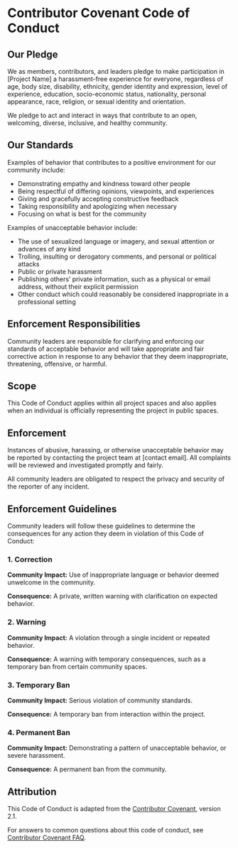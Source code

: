 # Contributor Covenant Code of Conduct

## Our Pledge

We as members, contributors, and leaders pledge to make participation in [Project Name] a harassment-free experience for everyone, regardless of age, body size, disability, ethnicity, gender identity and expression, level of experience, education, socio-economic status, nationality, personal appearance, race, religion, or sexual identity and orientation.

We pledge to act and interact in ways that contribute to an open, welcoming, diverse, inclusive, and healthy community.

## Our Standards

Examples of behavior that contributes to a positive environment for our community include:

- Demonstrating empathy and kindness toward other people
- Being respectful of differing opinions, viewpoints, and experiences
- Giving and gracefully accepting constructive feedback
- Taking responsibility and apologizing when necessary
- Focusing on what is best for the community

Examples of unacceptable behavior include:

- The use of sexualized language or imagery, and sexual attention or advances of any kind
- Trolling, insulting or derogatory comments, and personal or political attacks
- Public or private harassment
- Publishing others’ private information, such as a physical or email address, without their explicit permission
- Other conduct which could reasonably be considered inappropriate in a professional setting

## Enforcement Responsibilities

Community leaders are responsible for clarifying and enforcing our standards of acceptable behavior and will take appropriate and fair corrective action in response to any behavior that they deem inappropriate, threatening, offensive, or harmful.

## Scope

This Code of Conduct applies within all project spaces and also applies when an individual is officially representing the project in public spaces.

## Enforcement

Instances of abusive, harassing, or otherwise unacceptable behavior may be reported by contacting the project team at [contact email]. All complaints will be reviewed and investigated promptly and fairly.

All community leaders are obligated to respect the privacy and security of the reporter of any incident.

## Enforcement Guidelines

Community leaders will follow these guidelines to determine the consequences for any action they deem in violation of this Code of Conduct:

### 1. Correction

**Community Impact:** Use of inappropriate language or behavior deemed unwelcome in the community.

**Consequence:** A private, written warning with clarification on expected behavior.

### 2. Warning

**Community Impact:** A violation through a single incident or repeated behavior.

**Consequence:** A warning with temporary consequences, such as a temporary ban from certain community spaces.

### 3. Temporary Ban

**Community Impact:** Serious violation of community standards.

**Consequence:** A temporary ban from interaction within the project.

### 4. Permanent Ban

**Community Impact:** Demonstrating a pattern of unacceptable behavior, or severe harassment.

**Consequence:** A permanent ban from the community.

## Attribution

This Code of Conduct is adapted from the [Contributor Covenant](https://www.contributor-covenant.org), version 2.1.

For answers to common questions about this code of conduct, see [Contributor Covenant FAQ](https://www.contributor-covenant.org/faq/).
